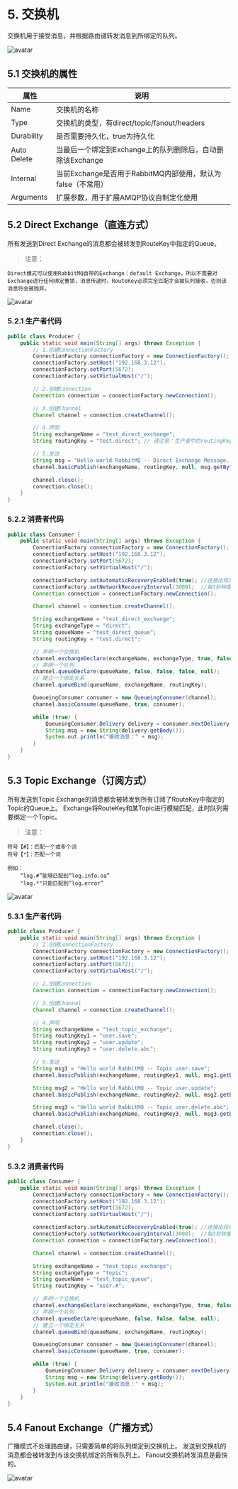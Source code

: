 # 5. 交换机

交换机用于接受消息，并根据路由键转发消息到所绑定的队列。

![avatar](https://images2015.cnblogs.com/blog/996085/201609/996085-20160912102919180-936114849.png)

## 5.1 交换机的属性

| 属性 | 说明 |
| -- | -- |
| Name | 交换机的名称 |
| Type | 交换机的类型，有direct/topic/fanout/headers |
| Durability | 是否需要持久化，true为持久化 |
| Auto Delete | 当最后一个绑定到Exchange上的队列删除后，自动删除该Exchange |
| Internal | 当前Exchange是否用于RabbitMQ内部使用，默认为false（不常用） |
| Arguments | 扩展参数，用于扩展AMQP协议自制定化使用 |

## 5.2 Direct Exchange（直连方式）

所有发送到Direct Exchange的消息都会被转发到RouteKey中指定的Queue。

> 注意：
```text
Direct模式可以使用RabbitMQ自带的Exchange：default Exchange，所以不需要对Exchange进行任何绑定曹锁，消息传递时，RouteKey必须完全匹配才会被队列接收，否则该消息将会被抛弃。
```

![avatar](https://raw.githubusercontent.com/hsk287416/LinuxNote/master/imgs/003tVlhUgy6XqSHJmsXe3%26690.png)

### 5.2.1 生产者代码

```java
public class Producer {
    public static void main(String[] args) throws Exception {
        // 1.创建ConnectionFactory
        ConnectionFactory connectionFactory = new ConnectionFactory();
        connectionFactory.setHost("192.168.3.12");
        connectionFactory.setPort(5672);
        connectionFactory.setVirtualHost("/");

        // 2.创建Connection
        Connection connection = connectionFactory.newConnection();

        // 3.创建Channel
        Channel channel = connection.createChannel();

        // 4.声明
        String exchangeName = "test_direct_exchange";
        String routingKey = "test.direct"; // 请注意：生产者中的routingKey一定要和消费者中的routingKey一样

        // 5.发送
        String msg = "Hello world RabbitMQ -- Direct Exchange Message...";
        channel.basicPublish(exchangeName, routingKey, null, msg.getBytes());

        channel.close();
        connection.close();
    }
}
```

### 5.2.2 消费者代码

```java
public class Consumer {
    public static void main(String[] args) throws Exception {
        ConnectionFactory connectionFactory = new ConnectionFactory();
        connectionFactory.setHost("192.168.3.12");
        connectionFactory.setPort(5672);
        connectionFactory.setVirtualHost("/");

        connectionFactory.setAutomaticRecoveryEnabled(true); //连接出现异常时是否重新发起连接
        connectionFactory.setNetworkRecoveryInterval(3000);  //每3秒钟重连一次
        Connection connection = connectionFactory.newConnection();

        Channel channel = connection.createChannel();

        String exchangeName = "test_direct_exchange";
        String exchangeType = "direct";
        String queueName = "test_direct_queue";
        String routingKey = "test.direct";

        // 声明一个交换机
        channel.exchangeDeclare(exchangeName, exchangeType, true, false, false, null);
        // 声明一个队列
        channel.queueDeclare(queueName, false, false, false, null);
        // 建立一个绑定关系
        channel.queueBind(queueName, exchangeName, routingKey);

        QueueingConsumer consumer = new QueueingConsumer(channel);
        channel.basicConsume(queueName, true, consumer);

        while (true) {
            QueueingConsumer.Delivery delivery = consumer.nextDelivery();
            String msg = new String(delivery.getBody());
            System.out.println("接收消息：" + msg);
        }
    }
}
```

## 5.3 Topic Exchange（订阅方式）

所有发送到Topic Exchange的消息都会被转发到所有订阅了RouteKey中指定的Topic的Queue上。
Exchange将RouteKey和某Topic进行模糊匹配，此时队列需要绑定一个Topic。

> 注意：
```text
符号【#】：匹配一个或多个词
符号【*】：匹配一个词

例如：
    “log.#”能够匹配到“log.info.oa”
    "log.*"只能匹配到“log.error”
```

![avatar](https://images2015.cnblogs.com/blog/940646/201703/940646-20170313174613604-1676837705.jpg)

### 5.3.1 生产者代码

```java
public class Producer {
    public static void main(String[] args) throws Exception {
        // 1.创建ConnectionFactory
        ConnectionFactory connectionFactory = new ConnectionFactory();
        connectionFactory.setHost("192.168.3.12");
        connectionFactory.setPort(5672);
        connectionFactory.setVirtualHost("/");

        // 2.创建Connection
        Connection connection = connectionFactory.newConnection();

        // 3.创建Channel
        Channel channel = connection.createChannel();

        // 4.声明
        String exchangeName = "test_topic_exchange";
        String routingKey1 = "user.save";
        String routingKey2 = "user.update";
        String routingKey3 = "user.delete.abc";

        // 5.发送
        String msg1 = "Hello world RabbitMQ -- Topic user.save";
        channel.basicPublish(exchangeName, routingKey1, null, msg1.getBytes());

        String msg2 = "Hello world RabbitMQ -- Topic user.update";
        channel.basicPublish(exchangeName, routingKey2, null, msg2.getBytes());

        String msg3 = "Hello world RabbitMQ -- Topic user.delete.abc";
        channel.basicPublish(exchangeName, routingKey3, null, msg3.getBytes());

        channel.close();
        connection.close();
    }
}
```

### 5.3.2 消费者代码

```java
public class Consumer {
    public static void main(String[] args) throws Exception {
        ConnectionFactory connectionFactory = new ConnectionFactory();
        connectionFactory.setHost("192.168.3.12");
        connectionFactory.setPort(5672);
        connectionFactory.setVirtualHost("/");

        connectionFactory.setAutomaticRecoveryEnabled(true); //连接出现异常时是否重新发起连接
        connectionFactory.setNetworkRecoveryInterval(3000);  //每3秒钟重连一次
        Connection connection = connectionFactory.newConnection();

        Channel channel = connection.createChannel();

        String exchangeName = "test_topic_exchange";
        String exchangeType = "topic";
        String queueName = "test_topic_queue";
        String routingKey = "user.#";

        // 声明一个交换机
        channel.exchangeDeclare(exchangeName, exchangeType, true, false, false, null);
        // 声明一个队列
        channel.queueDeclare(queueName, false, false, false, null);
        // 建立一个绑定关系
        channel.queueBind(queueName, exchangeName, routingKey);

        QueueingConsumer consumer = new QueueingConsumer(channel);
        channel.basicConsume(queueName, true, consumer);

        while (true) {
            QueueingConsumer.Delivery delivery = consumer.nextDelivery();
            String msg = new String(delivery.getBody());
            System.out.println("接收消息：" + msg);
        }
    }
}
```

## 5.4 Fanout Exchange（广播方式）

广播模式不处理路由键，只需要简单的将队列绑定到交换机上。
发送到交换机的消息都会被转发到与该交换机绑定的所有队列上。
Fanout交换机转发消息是最快的。

![avatar](https://raw.githubusercontent.com/hsk287416/LinuxNote/master/imgs/003tVlhUgy6XqSOeYFddb%26690.png)